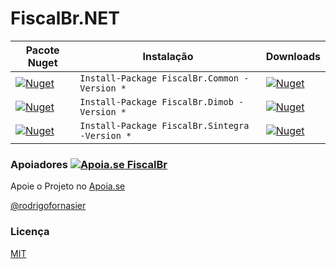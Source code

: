 # FiscalBr.NET

| Pacote Nuget | Instalação | Downloads | 
| ------------- | ------------- | ------------- |
| [![Nuget](https://img.shields.io/nuget/v/FiscalBr.Common?color=gray&label=FiscalBr.Common&style=for-the-badge)](https://www.nuget.org/packages/FiscalBr.Common/) | `Install-Package FiscalBr.Common -Version *` | [![Nuget](https://img.shields.io/nuget/dt/FiscalBr.Common?color=gray&style=for-the-badge)](https://www.nuget.org/packages/FiscalBr.Common/) |
| [![Nuget](https://img.shields.io/nuget/v/FiscalBr.Dimob?color=blue&label=FiscalBr.Dimob&style=for-the-badge)](https://www.nuget.org/packages/FiscalBr.Dimob/) | `Install-Package FiscalBr.Dimob -Version *` | [![Nuget](https://img.shields.io/nuget/dt/FiscalBr.Dimob?color=blue&style=for-the-badge)](https://www.nuget.org/packages/FiscalBr.Dimob/) |
| [![Nuget](https://img.shields.io/nuget/v/FiscalBr.Sintegra?color=orange&label=FiscalBr.Sintegra&style=for-the-badge)](https://www.nuget.org/packages/FiscalBr.Sintegra/) | `Install-Package FiscalBr.Sintegra -Version *` | [![Nuget](https://img.shields.io/nuget/dt/FiscalBr.Sintegra?color=orange&style=for-the-badge)](https://www.nuget.org/packages/FiscalBr.Sintegra/) |

### Apoiadores [![Apoia.se FiscalBr](https://img.shields.io/badge/apoia.se-FiscalBr-green?color=green&label=apoia.se&style=for-the-badge)](https://apoia.se/fiscalbr)

Apoie o Projeto no [Apoia.se](https://apoia.se/fiscalbr)

[@rodrigofornasier](https://github.com/rodrigofornasier)

### Licença

[MIT](https://github.com/osamueloliveira/FiscalBr.NET/blob/master/LICENSE)

